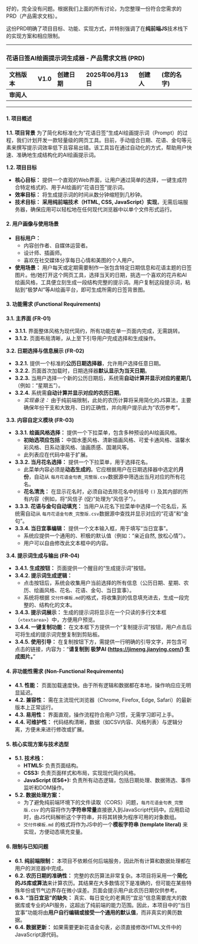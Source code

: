 好的，完全没有问题。根据我们上面的所有讨论，为您整理一份符合您需求的PRD（产品需求文档）。

这份PRD明确了项目目标、功能、实现方式，并特别强调了在**纯前端JS**技术栈下的实现方案和相应限制。

---

### **花语日签AI绘画提示词生成器 - 产品需求文档 (PRD)**

| **文档版本** | **V1.0** | **创建日期** | 2025年06月13日 | **创建人** | (您的名字) |
| :----------------- | :------------- | :----------------- | :------------- | :--------------- | :--------- |
| **审阅人**   |                |                    |                |                  |            |

---

#### **1. 项目概述**

**1.1. 项目背景**
为了简化和标准化为“花语日签”生成AI绘画提示词（Prompt）的过程，我们计划开发一款轻量级的网页工具。目前，手动组合日期、花语、金句等元素来撰写提示词效率低下且容易出错。该工具旨在通过自动化的方式，帮助用户快速、准确地生成结构化的AI绘画提示词。

**1.2. 项目目标**

* **核心目标：** 提供一个直观的Web界面，让用户通过简单的选择，一键生成符合特定格式的、用于AI绘画的“花语日签”提示词。
* **效率目标：** 将生成提示词的时间从数分钟缩短到几秒钟。
* **技术目标：** **采用纯前端技术（HTML, CSS, JavaScript）实现**，无需后端服务器，确保应用可以轻松地在任何现代浏览器中以单个文件形式运行。

#### **2. 用户画像与使用场景**

* **目标用户：**
  * 内容创作者、自媒体运营者。
  * 设计师、插画师。
  * 喜欢在社交媒体分享每日心情和美图的个人用户。
* **使用场景：**
  用户每天或定期需要制作一张包含特定日期信息和花语主题的日签图片。他/她打开这个网页工具，选择当天的日期，挑选一个喜欢的花卉和AI绘画风格，工具便立刻生成一段结构完整的提示词。用户复制这段提示词，粘贴到“极梦AI”等AI绘画平台，即可生成所需的日签背景图。

#### **3. 功能需求 (Functional Requirements)**

**3.1. 主界面 (FR-01)**

* **3.1.1.** 界面整体风格为现代简约，所有功能在单一页面内完成，无需跳转。
* **3.1.2.** 页面布局清晰，从上至下引导用户完成选择和生成操作。

**3.2. 日期选择与信息展示 (FR-02)**

* **3.2.1.** 提供一个标准的**公历日期选择器**，允许用户选择任意日期。
* **3.2.2.** 页面首次加载时，日期选择器**默认显示为当天日期**。
* **3.2.3.** 当用户选择一个新的公历日期后，系统需**自动计算并显示对应的星期几**（例如：“星期五”）。
* **3.2.4.** 系统需**自动计算并显示对应的农历日期**。
  * *实现备注：* 由于纯前端限制，此处的农历计算将采用简化的JS算法，主要确保年份干支和大致月、日的正确性，并向用户提示此为“农历参考”。

**3.3. 内容自定义模块 (FR-03)**

* **3.3.1. 绘画风格选择：** 提供一个下拉菜单，包含多种预设的AI绘画风格。
  * **初始选项应包括：** 中国水墨风格、清新插画风格、可爱卡通风格、温馨水彩风格、日系动漫风格、油画质感、国潮风等。
  * 此列表应在代码中易于扩展。
* **3.3.2. 当月花名选择：** 提供一个下拉菜单，用于选择花名。
  * 此菜单内容必须是**动态生成的**。它应根据用户在日期选择器中选定的**月份**，自动从 `每月花语金句表_完整版.csv`数据源中筛选出当月对应的所有花名。
  * **花名清洗：** 在显示花名时，必须自动去除花名中的括号 `()` 及其内部的所有内容（例如，将“风信子 (促)”处理为“风信子”）。
* **3.3.3. 花语与金句自动填充：** 当用户从花名下拉菜单中选择一个花名后，系统需自动从 `每月花语金句表_完整版.csv`数据源中查找并显示对应的“花语”和“金句”。
* **3.3.4. 当日宜事编辑：** 提供一个文本输入框，用于填写“当日宜事”。
  * 系统应提供一个通用的、积极的默认值（例如：“亲近自然, 放松心情”）。
  * 用户可以自由修改此文本框中的内容。

**3.4. 提示词生成与输出 (FR-04)**

* **3.4.1. 生成按钮：** 页面提供一个醒目的“生成提示词”按钮。
* **3.4.2. 提示词生成逻辑：**
  * 点击按钮后，系统会收集用户当前选择的所有信息（公历日期、星期、农历、绘画风格、花名、花语、金句、当日宜事）。
  * 系统将根据 `交付件模板.md`的格式，将收集到的信息填充进去，生成一段完整的、结构化的文本。
* **3.4.3. 提示词展示：** 生成的提示词将显示在一个只读的多行文本框（`<textarea>`）中，方便用户预览。
* **3.4.4. 一键复制功能：** 在文本框下方提供一个“复制提示词”按钮，用户点击后可将生成的提示词完整复制到剪贴板。
* **3.4.5. 使用引导：** 在复制按钮下方，需提供一行明确的引导文字，并包含可点击的链接，内容为：“**请复制到 极梦AI (https://jimeng.jianying.com/) 生成图片。**”

#### **4. 非功能性需求 (Non-Functional Requirements)**

* **4.1. 性能：** 页面加载速度快。由于所有逻辑和数据都在本地，操作响应应无明显延迟。
* **4.2. 兼容性：** 需在主流现代浏览器（Chrome, Firefox, Edge, Safari）的最新版本上正常运行。
* **4.3. 易用性：** 界面直观，操作流程符合用户习惯，无需学习即可上手。
* **4.4. 可维护性：** 代码结构清晰，数据（如CSV内容、风格列表）与逻辑分离，方便未来进行修改或扩展。

#### **5. 核心实现方案与技术选型**

* **5.1. 技术栈：**
  * **HTML5:** 负责页面结构。
  * **CSS3:** 负责页面样式和布局，实现现代简约风格。
  * **JavaScript (ES6+):** 负责所有动态逻辑，包括日期处理、数据筛选、事件监听和DOM操作。
* **5.2. 数据处理方案：**
  * 为了避免纯前端环境下的文件读取（CORS）问题，`每月花语金句表_完整版.csv` 的内容将作为**字符串常量**直接嵌入到JavaScript代码中。应用启动时，由JS代码解析这个字符串，并将其转换为程序可用的对象数组。
  * `交付件模板.md` 的格式将作为JS中的一个**模板字符串 (template literal)** 来实现，方便动态填充变量。

#### **6. 限制与已知问题**

* **6.1. 纯前端限制：** 本项目不依赖任何后端服务，因此所有计算和数据处理都在用户的浏览器中完成。
* **6.2. 农历日期的准确性：** 完整的农历算法非常复杂。本项目将采用一个**简化的JS库或算法**来计算农历。其结果在大多数情况下是准确的，但可能在某些特殊年份或节气边界存在微小误差。页面会提示用户此农历日期仅供参考。
* **6.3. “当日宜忌”的缺失：** 真实、每日变化的老黄历“宜忌”信息需要庞大的数据库或专业的API服务，这超出了纯前端的能力范围。因此，本项目中的“当日宜事”功能将由**用户自行编辑或接受一个通用的默认值**，而非真实的黄历数据。
* **6.4. 数据更新：** 如果需要更新花语金句表，必须直接修改HTML文件中的JavaScript源代码。
